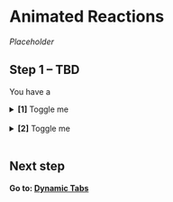 # Animated Reactions

_Placeholder_

## Step 1 – TBD

You have a

<details>
<summary>
  <b>[1]</b> Toggle me
</summary>

_Placeholder_

</details>
<br/>
<details>
<summary>
  <b>[2]</b> Toggle me
</summary>

_Placeholder_

</details>
<br/>

## Next step

**Go to: [Dynamic Tabs](../DynamicTabs/)**
